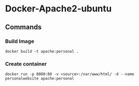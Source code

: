 # Docker-Apache2-ubuntu
## Commands
### Build Image
```
docker build -t apache:personal .
```
### Create container
```
docker run -p 8080:80 -v <source>:/var/www/html/ -d --name personalwebsite apache:personal 
```
